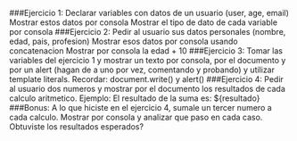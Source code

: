 ###Ejercicio 1:
Declarar variables con datos de un usuario (user, age, email)
Mostrar estos datos por consola
Mostrar el tipo de dato de cada variable por consola
###Ejercicio 2:
Pedir al usuario sus datos personales (nombre, edad, pais, profesion)
Mostrar esos datos por consola usando concatenacion
Mostrar por consola la edad + 10
###Ejercicio 3:
Tomar las variables del ejercicio 1 y mostrar un texto por consola, por el documento y por un alert (hagan de a uno por vez, comentando y probando) y utilizar template literals. Recordar: document.write() y alert()
###Ejercicio 4:
Pedir al usuario dos numeros y mostrar por el documento los resultados de cada calculo aritmetico. Ejemplo: El resultado de la suma es: ${resultado}
###Bonus:
A lo que hiciste en el ejercicio 4, sumale un tercer numero a cada calculo. Mostrar por consola y analizar que paso en cada caso. Obtuviste los resultados esperados?
